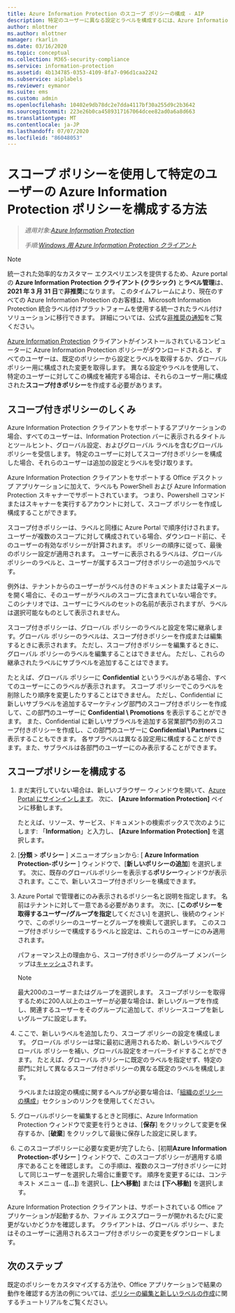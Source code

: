```yaml
---
title: Azure Information Protection のスコープ ポリシーの構成 - AIP
description: 特定のユーザーに異なる設定とラベルを構成するには、Azure Information Protection のスコープ付きポリシーを構成する必要があります。
author: mlottner
ms.author: mlottner
manager: rkarlin
ms.date: 03/16/2020
ms.topic: conceptual
ms.collection: M365-security-compliance
ms.service: information-protection
ms.assetid: 4b134785-0353-4109-8fa7-096d1caa2242
ms.subservice: aiplabels
ms.reviewer: eymanor
ms.suite: ems
ms.custom: admin
ms.openlocfilehash: 10402e9db78dc2e7dda4117bf30a255d9c2b3642
ms.sourcegitcommit: 223e26b0ca4589317167064dcee82ad0a6a8d663
ms.translationtype: MT
ms.contentlocale: ja-JP
ms.lasthandoff: 07/07/2020
ms.locfileid: "86048053"
---
```

# <a name="how-to-configure-the-azure-information-protection-policy-for-specific-users-by-using-scoped-policies"></a>スコープ ポリシーを使用して特定のユーザーの Azure Information Protection ポリシーを構成する方法

>*適用対象:[Azure Information Protection](https://azure.microsoft.com/pricing/details/information-protection)*
>
> *手順:[Windows 用 Azure Information Protection クライアント](faqs.md#whats-the-difference-between-the-azure-information-protection-classic-and-unified-labeling-clients)*

>[!NOTE] 
> 統一された効率的なカスタマー エクスペリエンスを提供するため、Azure portal の **Azure Information Protection クライアント (クラシック)** と**ラベル管理**は、**2021 年 3 月 31 日**で**非推奨**になります。 このタイムフレームにより、現在のすべての Azure Information Protection のお客様は、Microsoft Information Protection 統合ラベル付けプラットフォームを使用する統一されたラベル付けソリューションに移行できます。 詳細については、公式な[非推奨の通知](https://aka.ms/aipclassicsunset)をご覧ください。

[Azure Information Protection](https://www.microsoft.com/download/details.aspx?id=53018) クライアントがインストールされているコンピューターに Azure Information Protection ポリシーがダウンロードされると、すべてのユーザーは、既定のポリシーから設定とラベルを取得するか、グローバル ポリシー用に構成された変更を取得します。 異なる設定やラベルを使用して、特定のユーザーに対してこの構成を補完する場合は、それらのユーザー用に構成された**スコープ付きポリシー**を作成する必要があります。

## <a name="how-scoped-policies-work"></a>スコープ付きポリシーのしくみ

Azure Information Protection クライアントをサポートするアプリケーションの場合、すべてのユーザーは、Information Protection バーに表示されるタイトルとツールヒント、グローバル設定、およびグローバル ラベルを含むグローバル ポリシーを受信します。 特定のユーザーに対してスコープ付きポリシーを構成した場合、それらのユーザーは追加の設定とラベルを受け取ります。 

Azure Information Protection クライアントをサポートする Office デスクトップ アプリケーションに加えて、ラベルも PowerShell および Azure Information Protection スキャナーでサポートされています。 つまり、Powershell コマンドまたはスキャナーを実行するアカウントに対して、スコープ ポリシーを作成し構成することができます。 

スコープ付きポリシーは、ラベルと同様に Azure Portal で順序付けされます。 ユーザーが複数のスコープに対して構成されている場合、ダウンロード前に、そのユーザーの有効なポリシーが計算されます。 ポリシーの順序に従って、最後のポリシー設定が適用されます。 ユーザーに表示されるラベルは、グローバル ポリシーのラベルと、ユーザーが属するスコープ付きポリシーの追加ラベルです。

例外は、テナントからのユーザーがラベル付きのドキュメントまたは電子メールを開く場合に、そのユーザーがラベルのスコープに含まれていない場合です。 このシナリオでは、ユーザーにラベルのセットの名前が表示されますが、ラベルは選択可能なものとして表示されません。  

スコープ付きポリシーは、グローバル ポリシーのラベルと設定を常に継承します。グローバル ポリシーのラベルは、スコープ付きポリシーを作成または編集するときに表示されます。 ただし、スコープ付きポリシーを編集するときに、グローバル ポリシーのラベルを編集することはできません。 ただし、これらの継承されたラベルにサブラベルを追加することはできます。

たとえば、グローバル ポリシーに **Confidential** というラベルがある場合、すべてのユーザーにこのラベルが表示されます。 スコープ ポリシーでこのラベルを削除したり順序を変更したりすることはできません。 ただし、Confidential に新しいサブラベルを追加するマーケティング部門のスコープ付きポリシーを作成して、この部門のユーザーに **Confidential \ Promotions** を表示することができます。 また、Confidential に新しいサブラベルを追加する営業部門の別のスコープ付きポリシーを作成し、この部門のユーザーに **Confidential \ Partners** に表示することもできます。 各サブラベルは異なる設定用に構成することができます。また、サブラベルは各部門のユーザーにのみ表示することができます。

## <a name="configure-a-scoped-policy"></a>スコープポリシーを構成する

1. まだ実行していない場合は、新しいブラウザー ウィンドウを開いて、[Azure Portal にサインインします](configure-policy.md#signing-in-to-the-azure-portal)。 次に、 **[Azure Information Protection]** ペインに移動します。

    たとえば、リソース、サービス、ドキュメントの検索ボックスで次のようにします: 「**Information**」と入力し、 **[Azure Information Protection]** を選択します。

2. [**分類**  >  **ポリシー** ] メニューオプションから: [ **Azure Information Protection-ポリシー** ] ウィンドウで、[**新しいポリシーの追加**] を選択します。 次に、既存のグローバルポリシーを表示する**ポリシー**ウィンドウが表示されます。ここで、新しいスコープ付きポリシーを構成できます。

3. Azure Portal で管理者にのみ表示されるポリシー名と説明を指定します。 名前はテナントに対して一意である必要があります。 次に、[**このポリシーを取得するユーザー/グループを指定**してください] を選択し、後続のウィンドウで、このポリシーのユーザーとグループを検索して選択します。 このスコープ付きポリシーで構成するラベルと設定は、これらのユーザーにのみ適用されます。
    
    パフォーマンス上の理由から、スコープ付きポリシーのグループ メンバーシップは[キャッシュ](prepare.md#group-membership-caching-by-azure-information-protection)されます。

    > [!NOTE]
    > 最大200のユーザーまたはグループを選択します。 スコープポリシーを取得するために200人以上のユーザーが必要な場合は、新しいグループを作成し、関連するユーザーをそのグループに追加して、ポリシースコープを新しいグループに設定します。 

4. ここで、新しいラベルを追加したり、スコープ ポリシーの設定を構成します。 グローバル ポリシーは常に最初に適用されるため、新しいラベルでグローバル ポリシーを補い、グローバル設定をオーバーライドすることができます。 たとえば、グローバル ポリシーに既定のラベルを指定せず、特定の部門に対して異なるスコープ付きポリシーの異なる既定のラベルを構成します。

    ラベルまたは設定の構成に関するヘルプが必要な場合は、「[組織のポリシーの構成](configure-policy.md#configuring-your-organizations-policy)」セクションのリンクを使用してください。

6. グローバルポリシーを編集するときと同様に、Azure Information Protection ウィンドウで変更を行うときは、[**保存**] をクリックして変更を保存するか、[**破棄**] をクリックして最後に保存した設定に戻します。 

7. このスコープポリシーに必要な変更が完了したら、[初期**Azure Information Protection-ポリシー** ] ウィンドウで、このスコープポリシーが適用する順序であることを確認します。 この手順は、複数のスコープ付きポリシーに対して同じユーザーを選択した場合に重要です。 順序を変更するには、コンテキスト メニュー (**[...]**) を選択し、**[上へ移動]** または **[下へ移動]** を選択します。 

Azure Information Protection クライアントは、サポートされている Office アプリケーションが起動するか、ファイル エクスプローラーが開かれるたびに変更がないかどうかを確認します。 クライアントは、グローバル ポリシー、またはそのユーザーに適用されるスコープ付きポリシーの変更をダウンロードします。

## <a name="next-steps"></a>次のステップ

既定のポリシーをカスタマイズする方法や、Office アプリケーションで結果の動作を確認する方法の例については、[ポリシーの編集と新しいラベルの作成](infoprotect-quick-start-tutorial.md)に関するチュートリアルをご覧ください。
